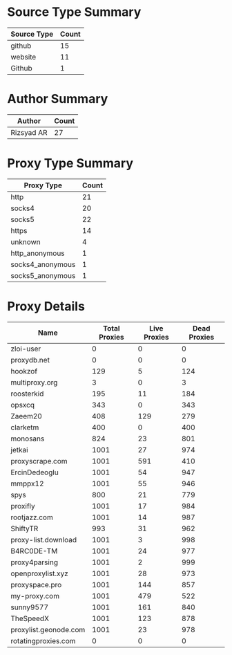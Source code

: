 # Source Type Summary

| Source Type | Count |
|-------------|-------|
| github | 15 |
| website | 11 |
| Github | 1 |


# Author Summary

| Author | Count |
|--------|-------|
| Rizsyad AR | 27 |


# Proxy Type Summary

| Proxy Type | Count |
|------------|-------|
| http | 21 |
| socks4 | 20 |
| socks5 | 22 |
| https | 14 |
| unknown | 4 |
| http_anonymous | 1 |
| socks4_anonymous | 1 |
| socks5_anonymous | 1 |


# Proxy Details

| Name | Total Proxies | Live Proxies | Dead Proxies |
|------|---------------|--------------|---------------|
| zloi-user | 0 | 0 | 0 |
| proxydb.net | 0 | 0 | 0 |
| hookzof | 129 | 5 | 124 |
| multiproxy.org | 3 | 0 | 3 |
| roosterkid | 195 | 11 | 184 |
| opsxcq | 343 | 0 | 343 |
| Zaeem20 | 408 | 129 | 279 |
| clarketm | 400 | 0 | 400 |
| monosans | 824 | 23 | 801 |
| jetkai | 1001 | 27 | 974 |
| proxyscrape.com | 1001 | 591 | 410 |
| ErcinDedeoglu | 1001 | 54 | 947 |
| mmppx12 | 1001 | 55 | 946 |
| spys | 800 | 21 | 779 |
| proxifly | 1001 | 17 | 984 |
| rootjazz.com | 1001 | 14 | 987 |
| ShiftyTR | 993 | 31 | 962 |
| proxy-list.download | 1001 | 3 | 998 |
| B4RC0DE-TM | 1001 | 24 | 977 |
| proxy4parsing | 1001 | 2 | 999 |
| openproxylist.xyz | 1001 | 28 | 973 |
| proxyspace.pro | 1001 | 144 | 857 |
| my-proxy.com | 1001 | 479 | 522 |
| sunny9577 | 1001 | 161 | 840 |
| TheSpeedX | 1001 | 123 | 878 |
| proxylist.geonode.com | 1001 | 23 | 978 |
| rotatingproxies.com | 0 | 0 | 0 |
